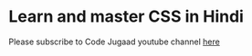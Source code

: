 # Learn and master CSS in Hindi
Please subscribe to Code Jugaad youtube channel [here](https://www.youtube.com/@code-jugaad)
